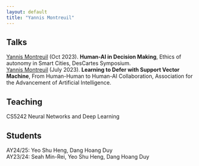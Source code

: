 ```yaml
---
layout: default
title: "Yannis Montreuil"
---
```




## Talks
<ins>Yannis Montreuil</ins> (Oct 2023). **Human-AI in Decision Making**, Ethics of autonomy in Smart Cities, DesCartes Symposium.\
<ins>Yannis Montreuil</ins> (July 2023). **Learning to Defer with Support Vector Machine**, From Human-Human to Human-AI Collaboration, Association for the Advancement of Artificial Intelligence.

## Teaching

CS5242 Neural Networks and Deep Learning

## Students
AY24/25: Yeo Shu Heng, Dang Hoang Duy\
AY23/24: Seah Min-Rei, Yeo Shu Heng, Dang Hoang Duy



